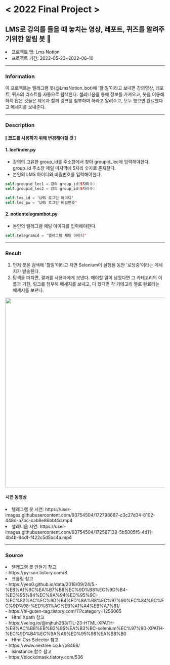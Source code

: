 # < 2022 Final Project >
## LMS로 강의를 들을 때 놓치는 영상, 레포트, 퀴즈를 알려주기위한 알림 봇 🤖

<li>프로젝트 명: Lms Notion
<li>프로젝트 기간: 2022-05-23~2022-06-10

***
  
### Information
  
이 프로젝트는 텔레그램 봇(@LmsNotion_bot)에 ‘할 일’이라고 보내면 강의영상, 레포트, 퀴즈의 리스트를 자동으로 탐색한다. 셀레니움을 통해 정보를 가져오고, 봇을 이용해 하지 않은 것들은 제목과 함께 링크를 첨부하며 하라고 알려주고, 모두 했으면 완료했다고 메세지를 보내준다.
  
***
  
### Description
#### [ 코드를 사용하기 위해 변경해야할 것 ]
#### 1. lecfinder.py
 - 강의의 고유한 group_id를 주소창에서 찾아 groupid_lec에 입력해야한다.
   group_id 주소창 제일 마지막에 5자리 숫자로 존재한다.
 - 본인의 LMS 아이디와 비밀번호를 입력해야한다.
```swift
self.groupid_lec1 = 강의 group_id(5자리수)
self.groupid_lec2 = 강의 group_id(5자리수)

self.lms_id = 'LMS 로그인 아이디'
self.lms_pw = 'LMS 로그인 비밀번호'
```
#### 2. notiontelegrambot.py
  - 본인의 텔레그램 채팅 아이디를 입력해야한다.
  ```swift
  self.telegramid = '텔레그램 채팅 아이디'
  ```

***
  
### Result
1. 먼저 봇을 검색해 '할일'이라고 치면 Selenium이 실행될 동안 '로딩중'이라는 메세지가 발송된다.
2. 탐색을 마치면, 결과를 사용자에게 보낸다. 
   해야할 일이 남았다면 그 카테고리의 이름과 기한, 링크를 첨부해 메세지를 보내고, 다 했다면 각 카테고리 별로 완료라는 메세지를 보낸다.

<img src="https://user-images.githubusercontent.com/93754504/172797318-4e0d7af0-8833-4814-90a9-2509c5ab0ea7.png"  width="570" height="600"/>

#### 시연 동영상
<li>텔레그램 봇 시연: https://user-images.githubusercontent.com/93754504/172798687-c3c27d34-8102-448d-a7bc-cab8e86bbf4d.mp4
<li>셀레니움 시연: https://user-images.githubusercontent.com/93754504/172567138-5b5005f5-4d11-4b4b-94df-f422c5d5bc4a.mp4

***

### Source
<li>텔레그램 봇 만들기 참고<br>
- https://py-son.tistory.com/8
<li>크롤링 참고<br>
- https://yeo0.github.io/data/2018/09/24/5.-%EB%A1%9C%EA%B7%B8%EC%9D%B8%EC%9D%B4-%ED%95%84%EC%9A%94%ED%95%9C-%EC%82%AC%EC%9D%B4%ED%8A%B8%EC%97%90%EC%84%9C%EC%9D%98-%ED%81%AC%EB%A1%A4%EB%A7%81/ <br>
- https://hi-guten-tag.tistory.com/11?category=1256065
<li>Html Xpath 참고<br>
- https://velog.io/@mjhuh263/TIL-23-HTML-XPATH-%EB%AC%B8%EB%B2%95%EA%B3%BC-selenium%EC%97%90-XPATH-%EC%9D%B4%EC%9A%A9%ED%95%98%EA%B8%B0
<li>Html Css Selector 참고<br>
- https://www.nextree.co.kr/p8468/
<li>isinstance 함수 참고<br>
- https://blockdmask.tistory.com/536
